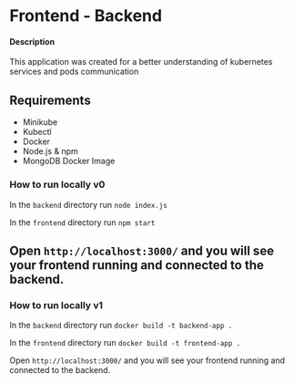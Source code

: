 # Frontend - Backend

#### Description
This application was created for a better understanding of kubernetes services and pods communication

## Requirements
- Minikube
- Kubectl
- Docker
- Node.js & npm
- MongoDB Docker Image

### How to run locally v0

In the `backend` directory run `node index.js`

In the `frontend` directory run `npm start`

Open `http://localhost:3000/` and you will see your frontend running and connected to the backend.
----

### How to run locally v1

In the `backend` directory run `docker build -t backend-app .`

In the `frontend` directory run `docker build -t frontend-app .`

Open `http://localhost:3000/` and you will see your frontend running and connected to the backend.
